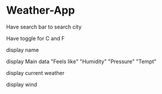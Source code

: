 # Weather-App



Have search bar to search city

Have toggle for C and F

display name

display Main data
"Feels like"
"Humidity"
"Pressure"
"Tempt"

display current weather

display wind